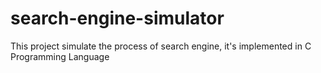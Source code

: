 # search-engine-simulator
This project simulate the process of search engine, it's implemented in C Programming Language
